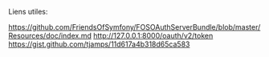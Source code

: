 Liens utiles:

https://github.com/FriendsOfSymfony/FOSOAuthServerBundle/blob/master/Resources/doc/index.md
http://127.0.0.1:8000/oauth/v2/token
https://gist.github.com/tjamps/11d617a4b318d65ca583